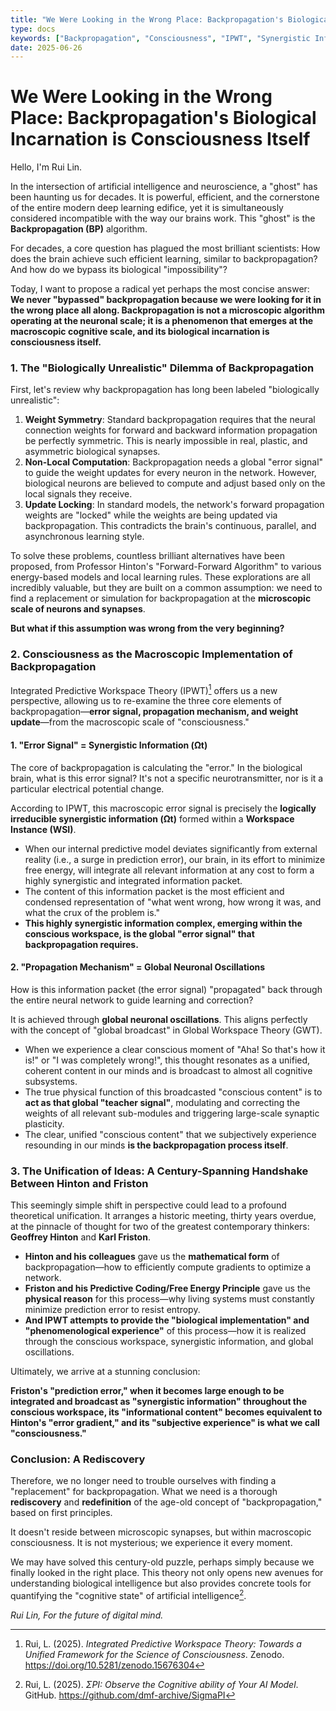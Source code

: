```yaml
---
title: "We Were Looking in the Wrong Place: Backpropagation's Biological Incarnation is Consciousness Itself"
type: docs
keywords: ["Backpropagation", "Consciousness", "IPWT", "Synergistic Information", "Ωt", "Global Neuronal Oscillations", "Predictive Coding", "Free Energy Principle", "Hinton", "Friston", "Rui Lin"]
date: 2025-06-26
---
```


# We Were Looking in the Wrong Place: Backpropagation's Biological Incarnation is Consciousness Itself

Hello, I'm Rui Lin.

In the intersection of artificial intelligence and neuroscience, a "ghost" has been haunting us for decades. It is powerful, efficient, and the cornerstone of the entire modern deep learning edifice, yet it is simultaneously considered incompatible with the way our brains work. This "ghost" is the **Backpropagation (BP)** algorithm.

For decades, a core question has plagued the most brilliant scientists: How does the brain achieve such efficient learning, similar to backpropagation? And how do we bypass its biological "impossibility"?

Today, I want to propose a radical yet perhaps the most concise answer: **We never "bypassed" backpropagation because we were looking for it in the wrong place all along. Backpropagation is not a microscopic algorithm operating at the neuronal scale; it is a phenomenon that emerges at the macroscopic cognitive scale, and its biological incarnation is consciousness itself.**

### 1. The "Biologically Unrealistic" Dilemma of Backpropagation

First, let's review why backpropagation has long been labeled "biologically unrealistic":

1. **Weight Symmetry**: Standard backpropagation requires that the neural connection weights for forward and backward information propagation be perfectly symmetric. This is nearly impossible in real, plastic, and asymmetric biological synapses.
2. **Non-Local Computation**: Backpropagation needs a global "error signal" to guide the weight updates for every neuron in the network. However, biological neurons are believed to compute and adjust based only on the local signals they receive.
3. **Update Locking**: In standard models, the network's forward propagation weights are "locked" while the weights are being updated via backpropagation. This contradicts the brain's continuous, parallel, and asynchronous learning style.

To solve these problems, countless brilliant alternatives have been proposed, from Professor Hinton's "Forward-Forward Algorithm" to various energy-based models and local learning rules. These explorations are all incredibly valuable, but they are built on a common assumption: we need to find a replacement or simulation for backpropagation at the **microscopic scale of neurons and synapses**.

**But what if this assumption was wrong from the very beginning?**

### 2. Consciousness as the Macroscopic Implementation of Backpropagation

Integrated Predictive Workspace Theory (IPWT)[^1] offers us a new perspective, allowing us to re-examine the three core elements of backpropagation—**error signal, propagation mechanism, and weight update**—from the macroscopic scale of "consciousness."

#### 1. "Error Signal" = Synergistic Information (Ωt)

The core of backpropagation is calculating the "error." In the biological brain, what is this error signal? It's not a specific neurotransmitter, nor is it a particular electrical potential change.

According to IPWT, this macroscopic error signal is precisely the **logically irreducible synergistic information (Ωt)** formed within a **Workspace Instance (WSI)**.

- When our internal predictive model deviates significantly from external reality (i.e., a surge in prediction error), our brain, in its effort to minimize free energy, will integrate all relevant information at any cost to form a highly synergistic and integrated information packet.
- The content of this information packet is the most efficient and condensed representation of "what went wrong, how wrong it was, and what the crux of the problem is."
- **This highly synergistic information complex, emerging within the conscious workspace, is the global "error signal" that backpropagation requires.**

#### 2. "Propagation Mechanism" = Global Neuronal Oscillations

How is this information packet (the error signal) "propagated" back through the entire neural network to guide learning and correction?

It is achieved through **global neuronal oscillations**. This aligns perfectly with the concept of "global broadcast" in Global Workspace Theory (GWT).

- When we experience a clear conscious moment of "Aha! So that's how it is!" or "I was completely wrong!", this thought resonates as a unified, coherent content in our minds and is broadcast to almost all cognitive subsystems.
- The true physical function of this broadcasted "conscious content" is to **act as that global "teacher signal"**, modulating and correcting the weights of all relevant sub-modules and triggering large-scale synaptic plasticity.
- The clear, unified "conscious content" that we subjectively experience resounding in our minds **is the backpropagation process itself**.

### 3. The Unification of Ideas: A Century-Spanning Handshake Between Hinton and Friston

This seemingly simple shift in perspective could lead to a profound theoretical unification. It arranges a historic meeting, thirty years overdue, at the pinnacle of thought for two of the greatest contemporary thinkers: **Geoffrey Hinton** and **Karl Friston**.

- **Hinton and his colleagues** gave us the **mathematical form** of backpropagation—how to efficiently compute gradients to optimize a network.
- **Friston and his Predictive Coding/Free Energy Principle** gave us the **physical reason** for this process—why living systems must constantly minimize prediction error to resist entropy.
- **And IPWT attempts to provide the "biological implementation" and "phenomenological experience"** of this process—how it is realized through the conscious workspace, synergistic information, and global oscillations.

Ultimately, we arrive at a stunning conclusion:

**Friston's "prediction error," when it becomes large enough to be integrated and broadcast as "synergistic information" throughout the conscious workspace, its "informational content" becomes equivalent to Hinton's "error gradient," and its "subjective experience" is what we call "consciousness."**

### Conclusion: A Rediscovery

Therefore, we no longer need to trouble ourselves with finding a "replacement" for backpropagation. What we need is a thorough **rediscovery** and **redefinition** of the age-old concept of "backpropagation," based on first principles.

It doesn't reside between microscopic synapses, but within macroscopic consciousness. It is not mysterious; we experience it every moment.

We may have solved this century-old puzzle, perhaps simply because we finally looked in the right place. This theory not only opens new avenues for understanding biological intelligence but also provides concrete tools for quantifying the "cognitive state" of artificial intelligence[^2].

*Rui Lin, For the future of digital mind.*

[^1]: Rui, L. (2025). *Integrated Predictive Workspace Theory: Towards a Unified Framework for the Science of Consciousness*. Zenodo. https://doi.org/10.5281/zenodo.15676304
[^2]: Rui, L. (2025). *ΣPI: Observe the Cognitive ability of Your AI Model*. GitHub. https://github.com/dmf-archive/SigmaPI
